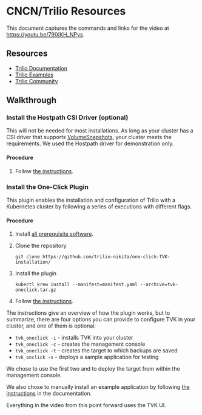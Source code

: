 # CNCN/Trilio Resources

This document captures the commands and links for the video at <https://youtu.be/79IXKH_NPys>.

## Resources

- [Trilio Documentation](https://llb.io/2t2vm)
- [Trilio Examples](https://llb.io/zcro5)
- [Trilio Community](https://llb.io/60amq)

## Walkthrough

### Install the Hostpath CSI Driver (optional)

This will not be needed for most installations. As long as your cluster has a CSI driver that supports [VolumeSnapshots](https://kubernetes.io/docs/concepts/storage/volume-snapshots/), your cluster meets the requirements. We used the Hostpath driver for demonstration only.

#### Procedure

1. Follow [the instructions](https://docs.trilio.io/kubernetes/appendix/csi-drivers/hostpath-for-tvk).

### Install the One-Click Plugin

This plugin enables the installation and configuration of Trilio with a Kubernetes cluster by following a series of executions with different flags.

#### Procedure

1. Install [all prerequisite software](https://docs.trilio.io/kubernetes/tvk-one-click-deploy-and-configure#pre-requisites).

2. Clone the repository

   ```
   git clone https://github.com/trilio-nikita/one-click-TVK-installation/
   ```

3. Install the plugin

   ```
   kubectl krew install --manifest=manifest.yaml --archive=tvk-oneclick.tar.gz
   ```

3. Follow [the instructions](https://docs.trilio.io/kubernetes/tvk-one-click-deploy-and-configure).

The instructions give an overview of how the plugin works, but to summarize, there are four options you can provide to configure TVK in your cluster, and one of them is optional:

- `tvk_oneclick -i` - installs TVK into your cluster
- `tvk_oneclick -c` - creates the management console
- `tvk_oneclick -t` - creates the target to which backups are saved
- `tvk_onclick -s` - deploys a sample application for testing

We chose to use the first two and to deploy the target from within the management console. 

We also chose to manually install an example application by following [the instructions](https://docs.trilio.io/kubernetes/overview/getting-started#create-a-sample-application) in the documentation.

Everything in the video from this point forward uses the TVK UI.

